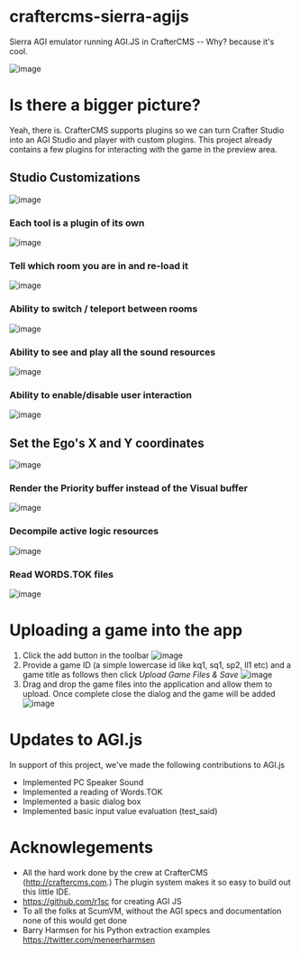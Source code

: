 # craftercms-sierra-agijs
Sierra AGI emulator running AGI.JS in CrafterCMS  -- Why? because it's cool. 

![image](https://github.com/russdanner/craftercms-sierra-agijs/assets/169432/950a604a-20ca-4e9c-8cfb-154355c6fc59)

# Is there a bigger picture?
Yeah, there is. CrafterCMS supports plugins so we can turn Crafter Studio into an AGI Studio and player with custom plugins.
This project already contains a few plugins for interacting with the game in the preview area.

## Studio Customizations
![image](https://github.com/russdanner/craftercms-sierra-agijs/assets/169432/44d8244f-bc9f-4a36-9626-a40ed1b5d786)

### Each tool is a plugin of its own
![image](https://github.com/russdanner/craftercms-sierra-agijs/assets/169432/7b6226c8-0085-4abb-ada1-2162294fc013)

### Tell which room you are in and re-load it
![image](https://github.com/russdanner/craftercms-sierra-agijs/assets/169432/03c84565-ddd1-4f64-a78a-106c3a946b6f)

### Ability to switch / teleport between rooms
![image](https://github.com/russdanner/craftercms-sierra-agijs/assets/169432/97612b72-d00d-42d9-924b-f217cae7a825)

### Ability to see and play all the sound resources
![image](https://github.com/russdanner/craftercms-sierra-agijs/assets/169432/0683691e-7873-44a5-a69a-8f2b60c09bb4)

### Ability to enable/disable user interaction
![image](https://github.com/russdanner/craftercms-sierra-agijs/assets/169432/7b3fa1fd-7410-4441-9085-ce83ffe0b1a7)

## Set the Ego's X and Y coordinates
![image](https://github.com/russdanner/craftercms-sierra-agijs/assets/169432/5688d522-38fe-4695-85b3-1412e700477f)

### Render the Priority buffer instead of the Visual buffer
![image](https://github.com/russdanner/craftercms-sierra-agijs/assets/169432/a99e0feb-06f2-4868-bb67-2aaa5a9bc07e)

### Decompile active logic resources
![image](https://github.com/russdanner/craftercms-sierra-agijs/assets/169432/6b78bf87-5874-4e6f-9eea-2a52374d4da3)

### Read WORDS.TOK files
![image](https://github.com/russdanner/craftercms-sierra-agijs/assets/169432/476a3ebe-ea42-4639-b63f-dea3f520d747)

# Uploading a game into the app
1. Click the add button in the toolbar
   ![image](https://github.com/russdanner/craftercms-sierra-agijs/assets/169432/b98b1ded-67de-41b5-894a-f34c89c9cbad)
2. Provide a game ID (a simple lowercase id like kq1, sq1, sp2, ll1 etc) and a game title as follows then click *Upload Game Files & Save*
  ![image](https://github.com/russdanner/craftercms-sierra-agijs/assets/169432/866c2898-d991-4888-9c1f-89bc8d49ca0c)
3. Drag and drop the game files into the application and allow them to upload. Once complete close the dialog and the game will be added
   ![image](https://github.com/russdanner/craftercms-sierra-agijs/assets/169432/0f53d387-1ed9-4ad7-9a9f-38eff62dff8c)


# Updates to AGI.js 
In support of this project, we've made the following contributions to AGI.js
* Implemented PC Speaker Sound
* Implemented a reading of Words.TOK
* Implemented a basic dialog box
* Implemented basic input value evaluation (test_said)
  
# Acknowlegements
- All the hard work done by the crew at CrafterCMS (http://craftercms.com.) The plugin system makes it so easy to build out this little IDE.
- https://github.com/r1sc for creating AGI JS
- To all the folks at ScumVM, without the AGI specs and documentation none of this would get done
- Barry Harmsen for his Python extraction examples https://twitter.com/meneerharmsen
